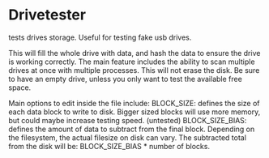# Drivetester
tests drives storage. Useful for testing fake usb drives.

This will fill the whole drive with data, and hash the data to ensure the drive is working correctly.
The main feature includes the ability to scan multiple drives at once with multiple processes.
This will not erase the disk. Be sure to have an empty drive, unless you only want to test the available free space.

Main options to edit inside the file include:
BLOCK_SIZE: defines the size of each data block to write to disk. Bigger sized blocks will use more memory, but could maybe increase testing speed. (untested)
BLOCK_SIZE_BIAS: defines the amount of data to subtract from the final block. Depending on the filesystem, the actual filesize on disk can vary. 
The subtracted total from the disk will be: BLOCK_SIZE_BIAS * number of blocks.
